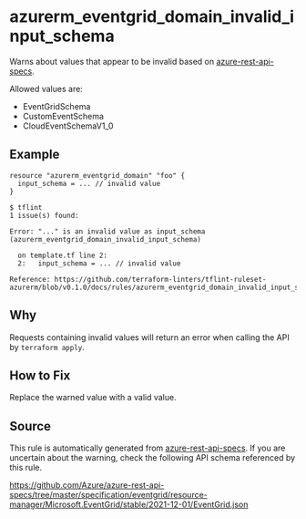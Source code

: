 <!--- This file generated by `tools/apispec-rule-gen/main.go`. DO NOT EDIT --->

# azurerm_eventgrid_domain_invalid_input_schema

Warns about values that appear to be invalid based on [azure-rest-api-specs](https://github.com/Azure/azure-rest-api-specs).

Allowed values are:
- EventGridSchema
- CustomEventSchema
- CloudEventSchemaV1_0

## Example

```hcl
resource "azurerm_eventgrid_domain" "foo" {
  input_schema = ... // invalid value
}
```

```
$ tflint
1 issue(s) found:

Error: "..." is an invalid value as input_schema (azurerm_eventgrid_domain_invalid_input_schema)

  on template.tf line 2:
  2:   input_schema = ... // invalid value

Reference: https://github.com/terraform-linters/tflint-ruleset-azurerm/blob/v0.1.0/docs/rules/azurerm_eventgrid_domain_invalid_input_schema.md

```

## Why

Requests containing invalid values will return an error when calling the API by `terraform apply`.

## How to Fix

Replace the warned value with a valid value.

## Source

This rule is automatically generated from [azure-rest-api-specs](https://github.com/Azure/azure-rest-api-specs). If you are uncertain about the warning, check the following API schema referenced by this rule.

https://github.com/Azure/azure-rest-api-specs/tree/master/specification/eventgrid/resource-manager/Microsoft.EventGrid/stable/2021-12-01/EventGrid.json
